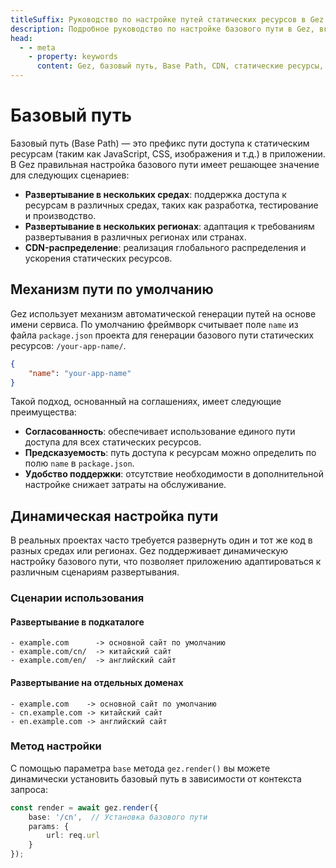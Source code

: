 ```yaml
---
titleSuffix: Руководство по настройке путей статических ресурсов в Gez
description: Подробное руководство по настройке базового пути в Gez, включая развертывание в нескольких средах, CDN-распределение и настройку путей доступа к ресурсам, чтобы помочь разработчикам реализовать гибкое управление статическими ресурсами.
head:
  - - meta
    - property: keywords
      content: Gez, базовый путь, Base Path, CDN, статические ресурсы, развертывание в нескольких средах, управление ресурсами
---
```


# Базовый путь

Базовый путь (Base Path) — это префикс пути доступа к статическим ресурсам (таким как JavaScript, CSS, изображения и т.д.) в приложении. В Gez правильная настройка базового пути имеет решающее значение для следующих сценариев:

- **Развертывание в нескольких средах**: поддержка доступа к ресурсам в различных средах, таких как разработка, тестирование и производство.
- **Развертывание в нескольких регионах**: адаптация к требованиям развертывания в различных регионах или странах.
- **CDN-распределение**: реализация глобального распределения и ускорения статических ресурсов.

## Механизм пути по умолчанию

Gez использует механизм автоматической генерации путей на основе имени сервиса. По умолчанию фреймворк считывает поле `name` из файла `package.json` проекта для генерации базового пути статических ресурсов: `/your-app-name/`.

```json title="package.json"
{
    "name": "your-app-name"
}
```

Такой подход, основанный на соглашениях, имеет следующие преимущества:

- **Согласованность**: обеспечивает использование единого пути доступа для всех статических ресурсов.
- **Предсказуемость**: путь доступа к ресурсам можно определить по полю `name` в `package.json`.
- **Удобство поддержки**: отсутствие необходимости в дополнительной настройке снижает затраты на обслуживание.

## Динамическая настройка пути

В реальных проектах часто требуется развернуть один и тот же код в разных средах или регионах. Gez поддерживает динамическую настройку базового пути, что позволяет приложению адаптироваться к различным сценариям развертывания.

### Сценарии использования

#### Развертывание в подкаталоге
```
- example.com      -> основной сайт по умолчанию
- example.com/cn/  -> китайский сайт
- example.com/en/  -> английский сайт
```

#### Развертывание на отдельных доменах
```
- example.com    -> основной сайт по умолчанию
- cn.example.com -> китайский сайт
- en.example.com -> английский сайт
```

### Метод настройки

С помощью параметра `base` метода `gez.render()` вы можете динамически установить базовый путь в зависимости от контекста запроса:

```ts
const render = await gez.render({
    base: '/cn',  // Установка базового пути
    params: {
        url: req.url
    }
});
```